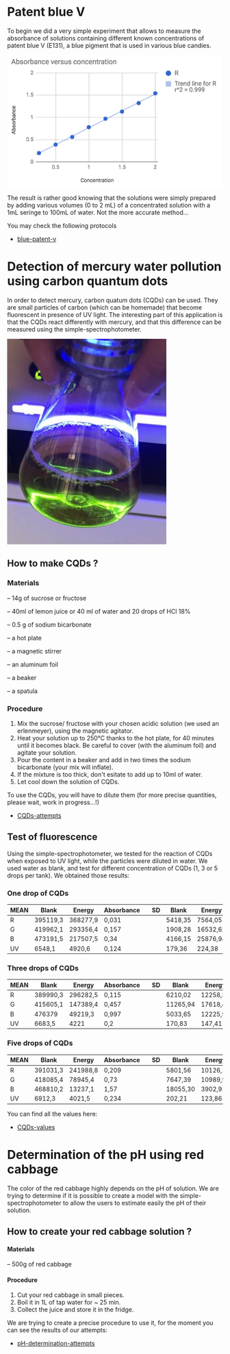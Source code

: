 # Patent blue V

To begin we did a very simple experiment that allows to measure the
absorbance of solutions containing different known concentrations of
patent blue V (E131), a blue pigment that is used in various blue
candies.

<img src='patent-blue-v-regression.png' width='600px' />

The result is rather good knowing that the solutions were simply prepared by
adding various volumes (0 to 2 mL) of a concentrated solution with a 1mL seringe to 100mL of water. Not the more accurate method...

You may check the following protocols

- [blue-patent-v](blue-patent-v)

# Detection of mercury water pollution using carbon quantum dots

In order to detect mercury, carbon quatum dots (CQDs) can be used. They are small particles of carbon (which can be homemade) that become fluorescent in presence of UV light.
The interesting part of this application is that the CQDs react differently with mercury, and that this difference can be measured using the simple-spectrophotometer.

<img src='cqds.jpg' />

## How to make CQDs ?

### Materials

– 14g of sucrose or fructose

– 40ml of lemon juice or 40 ml of water and 20 drops of HCl 18%

– 0.5 g of sodium bicarbonate

– a hot plate

– a magnetic stirrer

– an aluminum foil

– a beaker

– a spatula

### Procedure 

1. Mix the sucrose/ fructose with your chosen acidic solution (we used an erlenmeyer), using the magnetic agitator.
2. Heat your solution up to 250°C thanks to the hot plate, for 40 minutes until it becomes black. Be careful to cover (with the aluminum foil) and agitate your solution.
3. Pour the content in a beaker and add in two times the sodium bicarbonate (your mix will inflate).
4. If the mixture is too thick, don't esitate to add up to 10ml of water.
5. Let cool down the solution of CQDs.

To use the CQDs, you will have to dilute them (for more precise quantities, please wait, work in progress...!)

- [CQDs-attempts](cqds-attempts)


## Test of fluorescence

Using the simple-spectrophotometer, we tested for the reaction of CQDs when exposed to UV light, while the particles were diluted in water. We used water as blank, and test for different concentration of CQDs (1, 3 or 5 drops per tank). We obtained those results:

### One drop of CQDs
|  MEAN |Blank    |Energy  |Absorbance |    |SD   |Blank    |Energy  |Absorbance
|-------|---------|--------|----------|-----|-----|---------|--------|------
|R      |395119,3 |368277,9|0,031      |    |     |5418,35  |7564,05 |0,011
|G      |419962,1 |293356,4|0,157      |    |     |1908,28  |16532,62|0,027
|B      |473191,5 |217507,5|0,34       |    |     |4166,15  |25876,94|0,055
|UV     |6548,1   |4920,6  |0,124      |    |     |179,36   |224,38  |0,020

### Three drops of CQDs

|  MEAN |Blank    |Energy  |Absorbance |   |SD  |Blank   |Energy  |Absorbance
|-------|---------|--------|-----------|---|----|--------|--------|------
|R      |389990,3 |296282,5|0,115      |   |    |6210,02 |12258,36|0,027
|G      |415605,1 |147389,4|0,457      |   |    |11265,94|17618,44|0,052
|B      |476379   |49219,3 |0,997      |   |    |5033,65 |12225,96|0,11
|UV     |6683,5   |4221    |0,2        |   |    |170,83  |147,41  |0,019

### Five drops of CQDs

|  MEAN |Blank    |Energy  |Absorbance |   |SD  |Blank   |Energy  |Absorbance
|-------|---------|--------|-----------|---|----|--------|--------|------
|R      |391031,3 |241988,8|0,209      |   |    |5801,56 |10126,13|0,024
|G      |418085,4 |78945,4 |0,73       |   |    |7647,39 |10989,91|0,062
|B      |468810,2 |13237,1 |1,57       |   |    |18055,30|3902,91 |0,12
|UV     |6912,3   |4021,5  |0,234      |   |    |202,21  |123,86  |0,016

You can find all the values here:
- [CQDs-values](cads-values)

# Determination of the pH using red cabbage
The color of the red cabbage highly depends on the pH of solution. We are trying to determine if it is possible to create a model with the simple-spectrophotometer to allow the users to estimate easily the pH of their solution.

## How to create your red cabbage solution ?

####  Materials
– 500g of red cabbage

#### Procedure
1. Cut your red cabbage in small pieces.
2. Boil it in 1L of tap water for ~ 25 min.
3. Collect the juice and store it in the fridge.

We are trying to create a precise procedure to use it, for the moment you can see the results of our attempts:

- [pH-determination-attempts](pH-attempts)